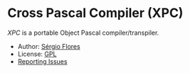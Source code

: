 Cross Pascal Compiler (XPC)
========================

_XPC_ is a portable Object Pascal compiler/transpiler.

* Author: [Sérgio Flores](https://github.com/relfos)
* License: [GPL](http://opensource.org/licenses/GPL-3.0)
* [Reporting Issues](https://github.com/relfos/XPC/issues)
